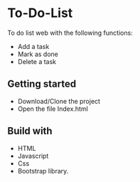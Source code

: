 # To-Do-List

To do list web with the following functions:

- Add a task
- Mark as done 
- Delete a task

## Getting started

- Download/Clone the project
- Open the file Index.html

## Build with

- HTML
- Javascript
- Css
- Bootstrap library.

